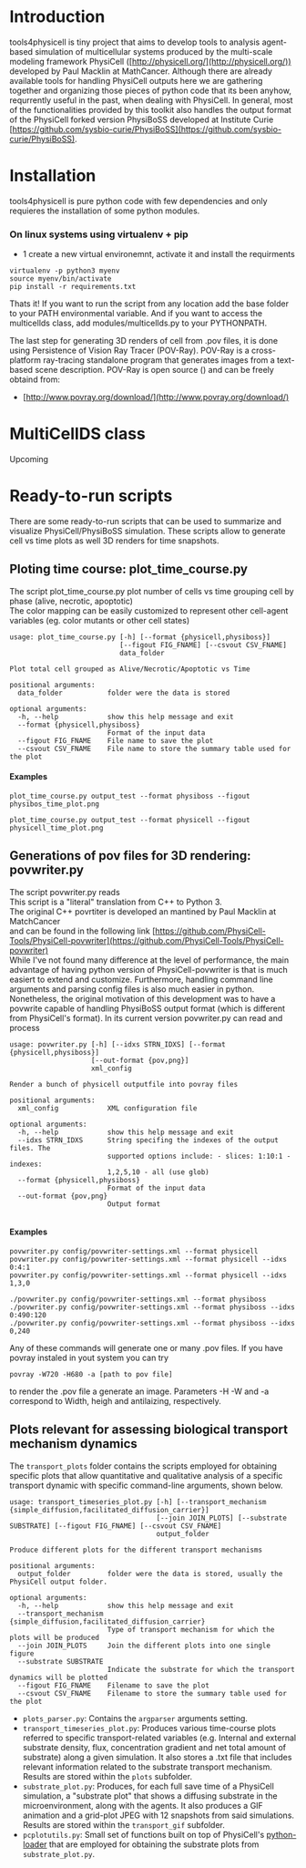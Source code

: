 
# Introduction
tools4physicell is tiny project that aims to develop tools to analysis agent-based simulation of multicellular systems produced by the multi-scale modeling framework PhysiCell ([http://physicell.org/](http://physicell.org/)) developed by Paul Macklin at MathCancer. Although there are already available tools for handling PhysiCell outputs here we are gathering together and organizing those pieces of python code that its been anyhow, requrrently useful in the past, when dealing with PhysiCell. In general, most of the functionalities provided by this toolkit also handles the output format of the PhysiCell forked version PhysiBoSS developed at Institute Curie [https://github.com/sysbio-curie/PhysiBoSS](https://github.com/sysbio-curie/PhysiBoSS).

# Installation
tools4physicell is pure python code with few dependencies and only requieres the installation of some python modules. 
### On linux systems using virtualenv + pip
- 1  create a new virtual environemnt, activate it and install the requirments
~~~~
virtualenv -p python3 myenv
source myenv/bin/activate
pip install -r requirements.txt
~~~~
Thats it! If you want to run the script from any location add the base folder to your PATH environmental variable. And if you want to access the multicellds class, add modules/multicellds.py to your PYTHONPATH.

The last step for generating 3D renders of cell from .pov files, it is done using Persistence of Vision Ray Tracer (POV-Ray). POV-Ray is a cross-platform ray-tracing standalone program that generates images from a text-based scene description. POV-Ray is open source () and can be freely obtaind from: <br>
* [http://www.povray.org/download/](http://www.povray.org/download/)

# MultiCellDS class

Upcoming

# Ready-to-run scripts
There are some ready-to-run scripts that can be used to summarize and visualize PhysiCell/PhysiBoSS simulation. These scripts allow to generate cell vs time plots as well 3D renders for time snapshots.

## Ploting time course: plot_time_course.py
The script plot_time_course.py plot number of cells vs time grouping cell by phase (alive, necrotic, apoptotic) <br>
The color mapping can be easily customized to represent other cell-agent variables (eg. color mutants or other cell states)
	
~~~~
usage: plot_time_course.py [-h] [--format {physicell,physiboss}]
                           [--figout FIG_FNAME] [--csvout CSV_FNAME]
                           data_folder

Plot total cell grouped as Alive/Necrotic/Apoptotic vs Time

positional arguments:
  data_folder           folder were the data is stored

optional arguments:
  -h, --help            show this help message and exit
  --format {physicell,physiboss}
                        Format of the input data
  --figout FIG_FNAME    File name to save the plot
  --csvout CSV_FNAME    File name to store the summary table used for the plot	
~~~~

#### Examples
`plot_time_course.py output_test --format physiboss --figout physibos_time_plot.png`

`plot_time_course.py output_test --format physicell --figout physicell_time_plot.png`


## Generations of pov files for 3D rendering: povwriter.py
The script povwriter.py reads  <br>
This script is a "literal" translation from C++ to Python 3. \
The original C++ povrtiter is developed an mantined by Paul Macklin at MatchCancer \
and can be found in the following link [https://github.com/PhysiCell-Tools/PhysiCell-povwriter](https://github.com/PhysiCell-Tools/PhysiCell-povwriter)
<br>
While I've not found many difference at the level of performance, the main advantage of having python version of PhysiCell-povwriter is that is much easiert to extend and customize. Furthermore, handling command line arguments and parsing config files is also much easier in python. Nonetheless, the original motivation of this development was to have a povwrite capable of handling PhysiBoSS output format (which is different from PhysiCell's format). In its current version povwriter.py can read and process

~~~~
usage: povwriter.py [-h] [--idxs STRN_IDXS] [--format {physicell,physiboss}]
                    [--out-format {pov,png}]
                    xml_config

Render a bunch of physicell outputfile into povray files

positional arguments:
  xml_config            XML configuration file

optional arguments:
  -h, --help            show this help message and exit
  --idxs STRN_IDXS      String specifing the indexes of the output files. The
                        supported options include: - slices: 1:10:1 - indexes:
                        1,2,5,10 - all (use glob)
  --format {physicell,physiboss}
                        Format of the input data
  --out-format {pov,png}
                        Output format
	
~~~~

#### Examples
~~~~
povwriter.py config/povwriter-settings.xml --format physicell
povwriter.py config/povwriter-settings.xml --format physicell --idxs 0:4:1
povwriter.py config/povwriter-settings.xml --format physicell --idxs 1,3,0

./povwriter.py config/povwriter-settings.xml --format physiboss
./povwriter.py config/povwriter-settings.xml --format physiboss --idxs 0:490:120
./povwriter.py config/povwriter-settings.xml --format physiboss --idxs 0,240
~~~~

Any of these commands will generate one or many .pov files. If you have povray instaled in yout system you can try
~~~~
povray -W720 -H680 -a [path to pov file]
~~~~
to render the .pov file a generate an image. Parameters -H -W and -a correspond to Width, heigh and antilaizing, respectively.


## Plots relevant for assessing biological transport mechanism dynamics

The `transport_plots` folder contains the scripts employed for obtaining 
specific plots that allow quantitative and qualitative analysis of a specific transport dynamic with specific
command-line arguments, shown below.

~~~~
usage: transport_timeseries_plot.py [-h] [--transport_mechanism {simple_diffusion,facilitated_diffusion_carrier}]
                                    [--join JOIN_PLOTS] [--substrate SUBSTRATE] [--figout FIG_FNAME] [--csvout CSV_FNAME]
                                    output_folder

Produce different plots for the different transport mechanisms

positional arguments:
  output_folder         folder were the data is stored, usually the PhysiCell output folder.

optional arguments:
  -h, --help            show this help message and exit
  --transport_mechanism {simple_diffusion,facilitated_diffusion_carrier}
                        Type of transport mechanism for which the plots will be produced
  --join JOIN_PLOTS     Join the different plots into one single figure
  --substrate SUBSTRATE
                        Indicate the substrate for which the transport dynamics will be plotted
  --figout FIG_FNAME    Filename to save the plot
  --csvout CSV_FNAME    Filename to store the summary table used for the plot

~~~~

- `plots_parser.py`: Contains the `argparser` arguments setting.
- `transport_timeseries_plot.py`: Produces various time-course plots referred to specific transport-related variables
  (e.g. Internal and external substrate density, flux, concentration gradient and net total amount of substrate) along
a given simulation. It also stores a .txt file that includes relevant information related to the substrate transport mechanism.
Results are stored within the `plots` subfolder.
- `substrate_plot.py`: Produces, for each full save time of a PhysiCell simulation, a "substrate plot" that shows a diffusing substrate
in the microenvironment, along with the agents. It also produces a GIF animation and a grid-plot JPEG with 12 snapshots from said simulations.
Results are stored within the `transport_gif` subfolder.
- `pcplotutils.py`: Small set of functions built on top of PhysiCell's [python-loader](https://github.com/PhysiCell-Tools/python-loader) that are employed for obtaining the substrate plots from
`substrate_plot.py`.